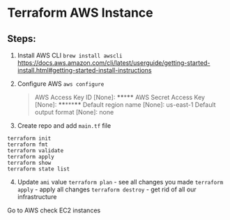 # Terraform AWS Instance

## Steps:

1. Install AWS CLI `brew install awscli`
   https://docs.aws.amazon.com/cli/latest/userguide/getting-started-install.html#getting-started-install-instructions

2. Configure AWS
   `aws configure`
   <br>

   > AWS Access Key ID [None]: **\*\***\***\*\***
   > AWS Secret Access Key [None]: **\*\***\*\*\***\*\***
   > Default region name [None]: us-east-1
   > Default output format [None]: none

3. Create repo and add `main.tf` file

```
terraform init
terraform fmt
terraform validate
terraform apply
terraform show
terraform state list
```

4. Update `ami` value
   `terraform plan` - see all changes you made
   `terraform apply` - apply all changes
   `terraform destroy` - get rid of all our infrastructure

Go to AWS check EC2 instances

